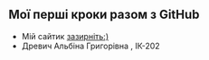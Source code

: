 ## Мої перші кроки разом з GitHub

- Мій сайтик [зазирніть:)](https://AlbiDre.github.io/AlbiDreWebsite/)
- Древич Альбіна Григорівна , ІК-202

